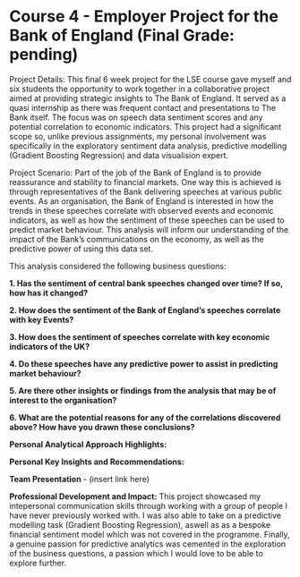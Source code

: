 # Course 4 - Employer Project for the Bank of England (Final Grade: pending)

Project Details: This final 6 week project for the LSE course gave myself and six students the opportunity to work together in a collaborative project aimed at providing strategic insights to The Bank of England. It served as a quasi internship as there was frequent contact and presentations to The Bank itself. The focus was on speech data sentiment scores and any potential correlation to economic indicators. This project had a significant scope so, unlike previous assignments, my personal involvement was specifically in the exploratory sentiment data analysis, predictive modelling (Gradient Boosting Regression) and data visualision expert.

Project Scenario: Part of the job of the Bank of England is to provide reassurance and stability to financial markets. One way this is achieved is through representatives of the Bank delivering speeches at various public events. As an organisation, the Bank of England is interested in how the trends in these speeches correlate with observed events and economic indicators, as well as how the sentiment of these speeches can be used to predict market behaviour. This analysis will inform our understanding of the impact of the Bank’s communications on the economy, as well as the predictive power of using this data set.

This analysis considered the following business questions:

**1. Has the sentiment of central bank speeches changed over time? If so, how has it changed?**

**2. How does the sentiment of the Bank of England’s speeches correlate with key Events?**

**3. How does the sentiment of speeches correlate with key economic indicators of the UK?**

**4. Do these speeches have any predictive power to assist in predicting market behaviour?**

**5. Are there other insights or findings from the analysis that may be of interest to the organisation?**

**6. What are the potential reasons for any of the correlations discovered above? How have you drawn these conclusions?**



**Personal Analytical Approach Highlights:**

**Personal Key Insights and Recommendations:**

**Team Presentation** - (insert link here)

**Professional Development and Impact:**
This project showcased my intepersonal communication skills through working with a group of people I have never previously worked with. I was also able to take on a predictive modelling task (Gradient Boosting Regression),  aswell as as a bespoke financial sentiment model which was not covered in the programme. Finally, a genuine passion for predictive analytics was cemented in the exploration of the business questions, a passion which I would love to be able to explore further.


